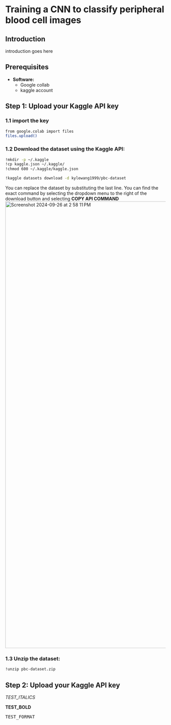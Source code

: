 # Training a CNN to classify peripheral blood cell images 

## Introduction
introduction goes here

## Prerequisites

- **Software:**
  - Google collab
  - kaggle account

## Step 1: Upload your Kaggle API key 

### 1.1 import the key
   ```bash
   from google.colab import files
   files.upload()
   ```
### 1.2 Download the dataset using the Kaggle API:
  
   ```bash
   !mkdir -p ~/.kaggle
   !cp kaggle.json ~/.kaggle/
   !chmod 600 ~/.kaggle/kaggle.json
  
   !kaggle datasets download -d kylewang1999/pbc-dataset
   ```
  You can replace the dataset by substituting the last line. You can find the exact command by selecting the dropdown menu to the right of the download button and selecting **COPY API COMMAND**
  <img width="1405" alt="Screenshot 2024-09-26 at 2 58 11 PM" src="https://github.com/user-attachments/assets/032af63c-a393-4350-9847-9ef624d4f843">
  
### 1.3 Unzip the dataset:
   ```bash
   !unzip pbc-dataset.zip
   ```
## Step 2: Upload your Kaggle API key 




*TEST_ITALICS*

**TEST_BOLD**

<kbd>TEST_FORMAT</kbd> 
